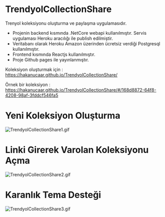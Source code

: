 # TrendyolCollectionShare
Trenyol koleksiyonu oluşturma ve paylaşma uygulamasıdır.

- Projenin backend kısmında .NetCore webapi kullanılmıştır. Servis uygulaması Heroku aracılığı ile publish edilmiştir. 
- Veritabanı olarak Heroku Amazon üzerinden ücretsiz verdiği Postgresql kullanılmıştır.
- Frontend kısmında Reactjs kullanılmıştır.
- Proje Github pages ile yayınlanmıştır. 

Koleksiyon oluşturmak için : https://hakanucaar.github.io/TrendyolCollectionShare/

Örnek bir koleksiyon : https://hakanucaar.github.io/TrendyolCollectionShare/#/168d8872-64f8-4208-98af-3fddcf546fa5

# Yeni Koleksiyon Oluşturma
![TrendyolCollectionShare1.gif](https://github.com/HakanUcaar/TrendyolCollectionShare/blob/master/img/TrendyolCollectionShare1.gif)

# Linki Girerek Varolan Koleksiyonu Açma
![TrendyolCollectionShare2.gif](https://github.com/HakanUcaar/TrendyolCollectionShare/blob/master/img/TrendyolCollectionShare2.gif)

# Karanlık Tema Desteği
![TrendyolCollectionShare3.gif](https://github.com/HakanUcaar/TrendyolCollectionShare/blob/master/img/TrendyolCollectionShare3.gif)
